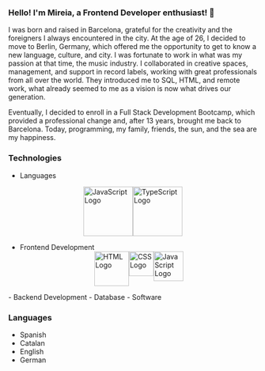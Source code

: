 ### Hello! I'm Mireia, a Frontend Developer enthusiast! 👋

I was born and raised in Barcelona, grateful for the creativity and the foreigners I always encountered in the city. At the age of 26, I decided to move to Berlin, Germany, which offered me the opportunity to get to know a new language, culture, and city. I was fortunate to work in what was my passion at that time, the music industry. I collaborated in creative spaces, management, and support in record labels, working with great professionals from all over the world. They introduced me to SQL, HTML, and remote work, what already seemed to me as a vision is now what drives our generation.

Eventually, I decided to enroll in a Full Stack Development Bootcamp, which provided a professional change and, after 13 years, brought me back to Barcelona. Today, programming, my family, friends, the sun, and the sea are my happiness.

### Technologies
- Languages
<div style="display: flex; justify-content: center;">
  <a href="https://developer.mozilla.org/en-US/docs/Web/JavaScript">
    <img src="https://upload.wikimedia.org/wikipedia/commons/thumb/9/99/Unofficial_JavaScript_logo_2.svg/480px-Unofficial_JavaScript_logo_2.svg.png" alt="JavaScript Logo" style="width: 100px;">
  </a>
  <a href="https://www.typescriptlang.org/">
    <img src="https://upload.wikimedia.org/wikipedia/commons/4/4c/Typescript_logo_2020.svg" alt="TypeScript Logo" style="width: 100px;">
  </a>
</div>


- Frontend Development
  <div style="display: flex; justify-content: center;">
  <a href="https://developer.mozilla.org/en-US/docs/Web/HTML">
    <img src="https://upload.wikimedia.org/wikipedia/commons/thumb/6/61/HTML5_logo_and_wordmark.svg/800px-HTML5_logo_and_wordmark.svg.png" alt="HTML Logo" style="width: 70px;">
  </a>
  <a href="https://developer.mozilla.org/en-US/docs/Web/CSS">
    <img src="https://upload.wikimedia.org/wikipedia/commons/d/d5/CSS3_logo_and_wordmark.svg" alt="CSS Logo" style="width: 50px;">
  </a>
  <a href="https://developer.mozilla.org/en-US/docs/Web/JavaScript">
    <img src="https://upload.wikimedia.org/wikipedia/commons/thumb/9/99/Unofficial_JavaScript_logo_2.svg/480px-Unofficial_JavaScript_logo_2.svg.png" alt="JavaScript Logo" style="width: 60px;">
  </a>
</div>
- Backend Development
- Database
- Software

### Languages
- Spanish
- Catalan
- English
- German




